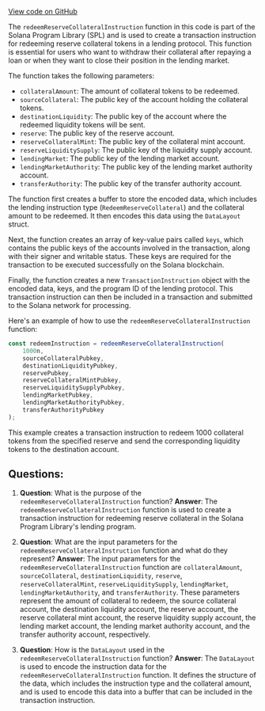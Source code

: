 [View code on GitHub](https://github.com/solana-labs/solana-program-library/token-lending/js/src/instructions/redeemReserveCollateral.ts)

The `redeemReserveCollateralInstruction` function in this code is part of the Solana Program Library (SPL) and is used to create a transaction instruction for redeeming reserve collateral tokens in a lending protocol. This function is essential for users who want to withdraw their collateral after repaying a loan or when they want to close their position in the lending market.

The function takes the following parameters:

- `collateralAmount`: The amount of collateral tokens to be redeemed.
- `sourceCollateral`: The public key of the account holding the collateral tokens.
- `destinationLiquidity`: The public key of the account where the redeemed liquidity tokens will be sent.
- `reserve`: The public key of the reserve account.
- `reserveCollateralMint`: The public key of the collateral mint account.
- `reserveLiquiditySupply`: The public key of the liquidity supply account.
- `lendingMarket`: The public key of the lending market account.
- `lendingMarketAuthority`: The public key of the lending market authority account.
- `transferAuthority`: The public key of the transfer authority account.

The function first creates a buffer to store the encoded data, which includes the lending instruction type (`RedeemReserveCollateral`) and the collateral amount to be redeemed. It then encodes this data using the `DataLayout` struct.

Next, the function creates an array of key-value pairs called `keys`, which contains the public keys of the accounts involved in the transaction, along with their signer and writable status. These keys are required for the transaction to be executed successfully on the Solana blockchain.

Finally, the function creates a new `TransactionInstruction` object with the encoded data, keys, and the program ID of the lending protocol. This transaction instruction can then be included in a transaction and submitted to the Solana network for processing.

Here's an example of how to use the `redeemReserveCollateralInstruction` function:

```javascript
const redeemInstruction = redeemReserveCollateralInstruction(
    1000n,
    sourceCollateralPubkey,
    destinationLiquidityPubkey,
    reservePubkey,
    reserveCollateralMintPubkey,
    reserveLiquiditySupplyPubkey,
    lendingMarketPubkey,
    lendingMarketAuthorityPubkey,
    transferAuthorityPubkey
);
```

This example creates a transaction instruction to redeem 1000 collateral tokens from the specified reserve and send the corresponding liquidity tokens to the destination account.
## Questions: 
 1. **Question**: What is the purpose of the `redeemReserveCollateralInstruction` function?
   **Answer**: The `redeemReserveCollateralInstruction` function is used to create a transaction instruction for redeeming reserve collateral in the Solana Program Library's lending program.

2. **Question**: What are the input parameters for the `redeemReserveCollateralInstruction` function and what do they represent?
   **Answer**: The input parameters for the `redeemReserveCollateralInstruction` function are `collateralAmount`, `sourceCollateral`, `destinationLiquidity`, `reserve`, `reserveCollateralMint`, `reserveLiquiditySupply`, `lendingMarket`, `lendingMarketAuthority`, and `transferAuthority`. These parameters represent the amount of collateral to redeem, the source collateral account, the destination liquidity account, the reserve account, the reserve collateral mint account, the reserve liquidity supply account, the lending market account, the lending market authority account, and the transfer authority account, respectively.

3. **Question**: How is the `DataLayout` used in the `redeemReserveCollateralInstruction` function?
   **Answer**: The `DataLayout` is used to encode the instruction data for the `redeemReserveCollateralInstruction` function. It defines the structure of the data, which includes the instruction type and the collateral amount, and is used to encode this data into a buffer that can be included in the transaction instruction.